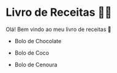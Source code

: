 # Livro de Receitas :man_cook:

Olá! Bem vindo ao meu livro de receitas :wave:

- Bolo de Chocolate

- Bolo de Coco

- Bolo de Cenoura
